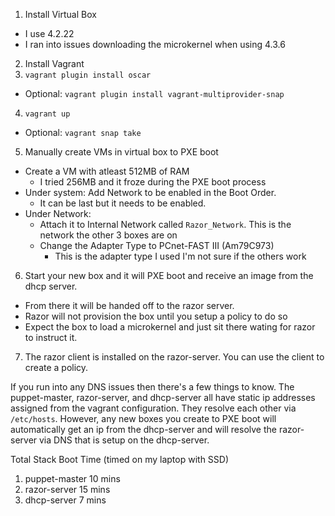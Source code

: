 1. Install Virtual Box
 - I use 4.2.22
 - I ran into issues downloading the microkernel when using 4.3.6
2. Install Vagrant 
3. `vagrant plugin install oscar`
  - Optional: `vagrant plugin install vagrant-multiprovider-snap`
4. `vagrant up` 
  - Optional: `vagrant snap take`
5. Manually create VMs in virtual box to PXE boot
  - Create a VM with atleast 512MB of RAM
    - I tried 256MB and it froze during the PXE boot process
  - Under system: Add Network to be enabled in the Boot Order.  
    - It can be last but it needs to be enabled.
  - Under Network:
    - Attach it to Internal Network called `Razor_Network`.  This is the
      network the other 3 boxes are on
    - Change the Adapter Type to PCnet-FAST III (Am79C973)
      - This is the adapter type I used I'm not sure if the others work
6. Start your new box and it will PXE boot and receive an image from the
   dhcp server.  
  - From there it will be handed off to the razor server. 
  - Razor will not provision the box until you setup a policy to do so
  - Expect the box to load a microkernel and just sit there wating for
    razor to instruct it.   
7. The razor client is installed on the razor-server.  You can use
   the client to create a policy. 

If you run into any DNS issues then there's a few things to know.
The puppet-master, razor-server, and dhcp-server all have static ip
addresses assigned from the vagrant configuration.  They resolve each
other via `/etc/hosts`.  However, any new boxes you create to PXE boot
will automatically get an ip from the dhcp-server and will resolve
the razor-server via DNS that is setup on the dhcp-server.  

Total Stack Boot Time (timed on my laptop with SSD) 
 1. puppet-master 10 mins
 2. razor-server  15 mins
 3. dhcp-server   7  mins
